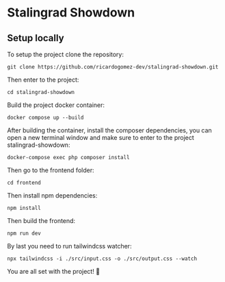 # Stalingrad Showdown

## Setup locally

To setup the project clone the repository:

    git clone https://github.com/ricardogomez-dev/stalingrad-showdown.git

Then enter to the project:

    cd stalingrad-showdown

Build the project docker container:

    docker compose up --build

After building the container, install the composer dependencies, you can open a new terminal window and make sure to enter to the project stalingrad-showdown:

    docker-compose exec php composer install

Then go to the frontend folder:

    cd frontend

Then install npm dependencies:

    npm install

Then build the frontend:

    npm run dev

By last you need to run tailwindcss watcher:

    npx tailwindcss -i ./src/input.css -o ./src/output.css --watch

You are all set with the project! 🥳
